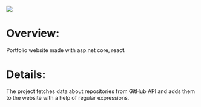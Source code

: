 [![](https://cdn.auth0.com/blog/webapps-aspnet2-react/logo.png)](#)

# Overview:
Portfolio website made with asp.net core, react.

# Details:
The project fetches data about repositories from GitHub API and adds them to the website with a help of regular expressions.


